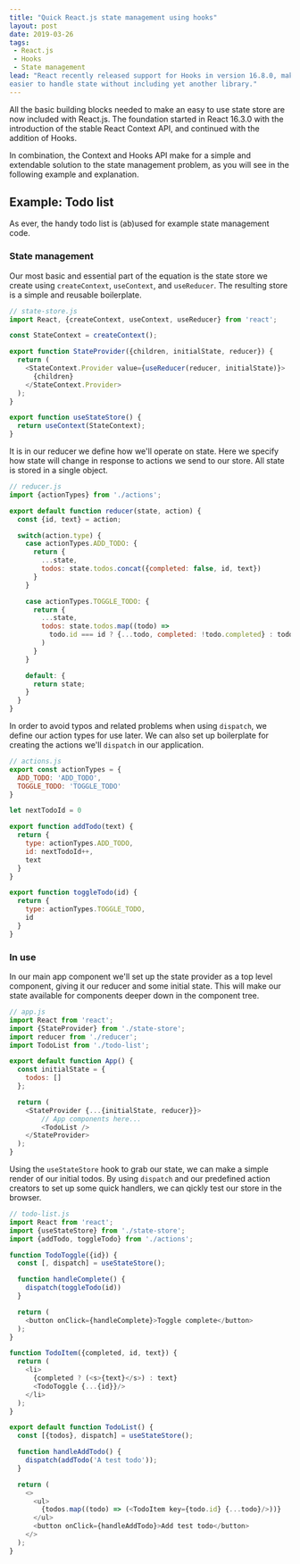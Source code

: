 ```yaml
---
title: "Quick React.js state management using hooks"
layout: post
date: 2019-03-26
tags:
 - React.js
 - Hooks
 - State management
lead: "React recently released support for Hooks in version 16.8.0, making it
easier to handle state without including yet another library."
---
```


All the basic building blocks needed to make an easy to use state store are now
included with React.js. The foundation started in React 16.3.0 with the
introduction of the stable React Context API, and continued with the addition of
Hooks.

In combination, the Context and Hooks API make for a simple and extendable
solution to the state management problem, as you will see in the following
example and explanation.

## Example: Todo list

As ever, the handy todo list is (ab)used for example state management code.

### State management

Our most basic and essential part of the equation is the state store we create
using `createContext`, `useContext`, and `useReducer`. The resulting store is a
simple and reusable boilerplate.

```js
// state-store.js
import React, {createContext, useContext, useReducer} from 'react';

const StateContext = createContext();

export function StateProvider({children, initialState, reducer}) {
  return (
    <StateContext.Provider value={useReducer(reducer, initialState)}>
      {children}
    </StateContext.Provider>
  );
}

export function useStateStore() {
  return useContext(StateContext);
}
```

It is in our reducer we define how we'll operate on state. Here we specify how
state will change in response to actions we send to our store. All state is
stored in a single object.

```js
// reducer.js
import {actionTypes} from './actions';

export default function reducer(state, action) {
  const {id, text} = action;

  switch(action.type) {
    case actionTypes.ADD_TODO: {
      return {
        ...state,
        todos: state.todos.concat({completed: false, id, text})
      }
    }

    case actionTypes.TOGGLE_TODO: {
      return {
        ...state,
        todos: state.todos.map((todo) =>
          todo.id === id ? {...todo, completed: !todo.completed} : todo
        )
      }
    }

    default: {
      return state;
    }
  }
}
```

In order to avoid typos and related problems when using `dispatch`, we define
our action types for use later. We can also set up boilerplate for creating the
actions we'll `dispatch` in our application.

```js
// actions.js
export const actionTypes = {
  ADD_TODO: 'ADD_TODO',
  TOGGLE_TODO: 'TOGGLE_TODO'
}

let nextTodoId = 0

export function addTodo(text) {
  return {
    type: actionTypes.ADD_TODO,
    id: nextTodoId++,
    text
  }
}

export function toggleTodo(id) {
  return {
    type: actionTypes.TOGGLE_TODO,
    id
  }
}
```

### In use

In our main app component we'll set up the state provider as a top level
component, giving it our reducer and some initial state. This will make our
state available for components deeper down in the component tree.

```js
// app.js
import React from 'react';
import {StateProvider} from './state-store';
import reducer from './reducer';
import TodoList from './todo-list';

export default function App() {
  const initialState = {
    todos: []
  };

  return (
    <StateProvider {...{initialState, reducer}}>
        // App components here...
        <TodoList />
    </StateProvider>
  );
}
```

Using the `useStateStore` hook to grab our state, we can make a simple render of
our initial todos. By using `dispatch` and our predefined action creators to set
up some quick handlers, we can qickly test our store in the browser.

```js
// todo-list.js
import React from 'react';
import {useStateStore} from './state-store';
import {addTodo, toggleTodo} from './actions';

function TodoToggle({id}) {
  const [, dispatch] = useStateStore();

  function handleComplete() {
    dispatch(toggleTodo(id))
  }

  return (
    <button onClick={handleComplete}>Toggle complete</button>
  );
}

function TodoItem({completed, id, text}) {
  return (
    <li>
      {completed ? (<s>{text}</s>) : text}
      <TodoToggle {...{id}}/>
    </li>
  );
}

export default function TodoList() {
  const [{todos}, dispatch] = useStateStore();

  function handleAddTodo() {
    dispatch(addTodo('A test todo'));
  }

  return (
    <>
      <ul>
        {todos.map((todo) => (<TodoItem key={todo.id} {...todo}/>))}
      </ul>
      <button onClick={handleAddTodo}>Add test todo</button>
    </>
  );
}
```
